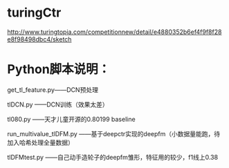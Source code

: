 # turingCtr
http://www.turingtopia.com/competitionnew/detail/e4880352b6ef4f9f8f28e8f98498dbc4/sketch

# Python脚本说明：
get_tl_feature.py——DCN预处理   

tlDCN.py 	       ——DCN训练（效果太差）   

tl080.py 	       ——天才儿童开源的0.80199 baseline   

run_multivalue_tlDFM.py  ——基于deepctr实现的deepfm（小数据量能跑，待加入哈希处理全量数据）   

tlDFMtest.py 	   ——自己动手造轮子的deepfm雏形，特征用的较少，f1线上0.38   


